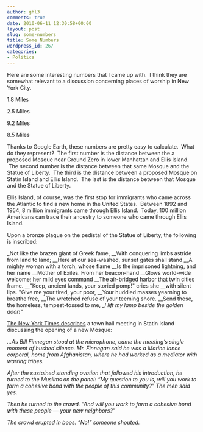```yaml
---
author: ghl3
comments: true
date: 2010-06-11 12:30:58+00:00
layout: post
slug: some-numbers
title: Some Numbers
wordpress_id: 267
categories:
- Politics
---
```


Here are some interesting numbers that I came up with.  I think they are somewhat relevant to a discussion concerning places of worship in New York City.

1.8 Miles

2.5 Miles

9.2 Miles

8.5 Miles

Thanks to Google Earth, these numbers are pretty easy to calculate.  What do they represent?  The first number is the distance between the a proposed Mosque near Ground Zero in lower Manhattan and Ellis Island.  The second number is the distance between that same Mosque and the Statue of Liberty.  The third is the distance between a proposed Mosque on Statin Island and Ellis Island.  The last is the distance between that Mosque and the Statue of Liberty.

Ellis Island, of course, was the first stop for immigrants who came across the Atlantic to find a new home in the United States.  Between 1892 and 1954, 8 million immigrants came through Ellis Island.  Today, 100 million Americans can trace their ancestry to someone who came through Ellis Island.

Upon a bronze plaque on the pedistal of the Statue of Liberty, the following is inscribed:

_Not like the brazen giant of Greek fame,
__With conquering limbs astride from land to land;
__Here at our sea-washed, sunset gates shall stand
__A mighty woman with a torch, whose flame
__Is the imprisoned lightning, and her name
__Mother of Exiles. From her beacon-hand
__Glows world-wide welcome; her mild eyes command
__The air-bridged harbor that twin cities frame.
__"Keep, ancient lands, your storied pomp!" cries she
__with silent lips. "Give me your tired, your poor,
__Your huddled masses yearning to breathe free,
__The wretched refuse of your teeming shore.
__Send these, the homeless, tempest-tossed to me,
__I lift my lamp beside the golden door!"_

[The New York Times describes](http://www.nytimes.com/2010/06/11/nyregion/11mosque.html?hp) a town hall meeting in Statin Island discussing the opening of a new Mosque:

_...As Bill Finnegan stood at the microphone, came the meeting’s single moment of hushed silence. Mr. Finnegan said he was a Marine lance corporal, home from Afghanistan, where he had worked as a mediator with warring tribes._

_After the sustained standing ovation that followed his introduction, he turned to the Muslims on the panel: “My question to you is, will you work to form a cohesive bond with the people of this community?” The men said yes._

_Then he turned to the crowd. “And will you work to form a cohesive bond with these people — your new neighbors?”_

_The crowd erupted in boos. “No!” someone shouted._
